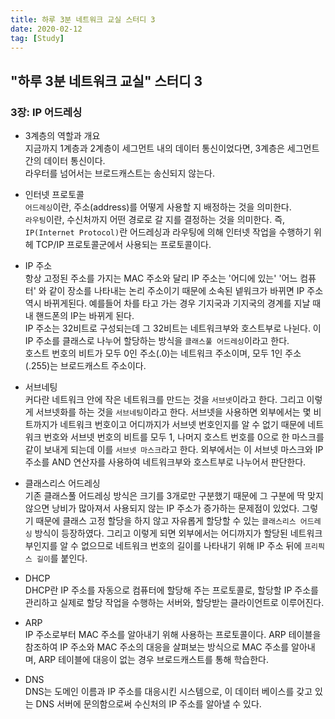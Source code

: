 ```yaml
---
title: 하루 3분 네트워크 교실 스터디 3
date: 2020-02-12
tag: [Study]
---
```


## "하루 3분 네트워크 교실" 스터디 3

### 3장: IP 어드레싱

- 3계층의 역할과 개요  
  지금까지 1계층과 2계층이 세그먼트 내의 데이터 통신이었다면, 3계층은 세그먼트 간의 데이터 통신이다.  
  라우터를 넘어서는 브로드캐스트는 송신되지 않는다.

- 인터넷 프로토콜  
  `어드레싱`이란, 주소(address)를 어떻게 사용할 지 배정하는 것을 의미한다.  
  `라우팅`이란, 수신처까지 어떤 경로로 갈 지를 결정하는 것을 의미한다.
  즉, `IP(Internet Protocol)`란 어드레싱과 라우팅에 의해 인터넷 작업을 수행하기 위헤 TCP/IP 프로토콜군에서 사용되는 프로토콜이다.

- IP 주소  
  항상 고정된 주소를 가지는 MAC 주소와 달리 IP 주소는 '어디에 있는' '어느 컴퓨터' 와 같이 장소를 나타내는 논리 주소이기 때문에 소속된 넽워크가 바뀌면 IP 주소 역시 바뀌게된다. 예를들어 차를 타고 가는 경우 기지국과 기지국의 경계를 지날 때 내 핸드폰의 IP는 바뀌게 된다.  
  IP 주소는 32비트로 구성되는데 그 32비트는 네트워크부와 호스트부로 나뉜다. 이 IP 주소를 클래스로 나누어 할당하는 방식을 `클래스풀 어드레싱`이라고 한다.  
  호스트 번호의 비트가 모두 0인 주소(.0)는 네트워크 주소이며, 모두 1인 주소(.255)는 브로드캐스트 주소이다.

- 서브네팅  
  커다란 네트워크 안에 작은 네트워크를 만드는 것을 `서브넷`이라고 한다. 그리고 이렇게 서브넷화를 하는 것을 `서브네팅`이라고 한다. 서브넷을 사용하면 외부에서는 몇 비트까지가 네트워크 번호이고 어디까지가 서브넷 번호인지를 알 수 없기 때문에 네트워크 번호와 서브넷 번호의 비트를 모두 1, 나머지 호스트 번호를 0으로 한 마스크를 같이 보내게 되는데 이를 `서브넷 마스크`라고 한다. 외부에서는 이 서브넷 마스크와 IP 주소를 AND 연산자를 사용하여 네트워크부와 호스트부로 나누어서 판단한다.

- 클래스리스 어드레싱  
  기존 클래스풀 어드레싱 방식은 크기를 3개로만 구분했기 때문에 그 구분에 딱 맞지 않으면 낭비가 많아져서 사용되지 않는 IP 주소가 증가하는 문제점이 있었다. 그렇기 때문에 클래스 고정 할당을 하지 않고 자유롭게 할당할 수 있는 `클래스리스 어드레싱` 방식이 등장하였다. 그리고 이렇게 되면 외부에서는 어디까지가 할당된 네트워크부인지를 알 수 없으므로 네트워크 번호의 길이를 나타내기 위해 IP 주소 뒤에 `프리픽스 길이`를 붙인다.

- DHCP  
  DHCP란 IP 주소를 자동으로 컴퓨터에 할당해 주는 프로토콜로, 할당할 IP 주소를 관리하고 실제로 할당 작업을 수행하는 서버와, 할당받는 클라이언트로 이루어진다.

- ARP  
  IP 주소로부터 MAC 주소를 알아내기 위해 사용하는 프로토콜이다. ARP 테이블을 참조하여 IP 주소와 MAC 주소의 대응을 살펴보는 방식으로 MAC 주소를 알아내며, ARP 테이블에 대응이 없는 경우 브로드캐스트를 통해 학습한다.

- DNS  
  DNS는 도메인 이름과 IP 주소를 대응시킨 시스템으로, 이 데이터 베이스를 갖고 있는 DNS 서버에 문의함으로써 수신처의 IP 주소를 알아낼 수 있다.
